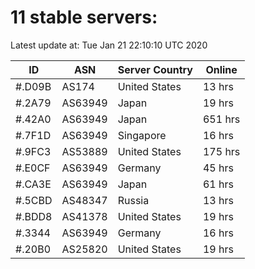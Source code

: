 # 11 stable servers:

Latest update at: Tue Jan 21 22:10:10 UTC 2020

| ID | ASN | Server Country | Online |
| -- | --- | -------------- | ------ |
| #.D09B | AS174 | United States | 13 hrs |
| #.2A79 | AS63949 | Japan | 19 hrs |
| #.42A0 | AS63949 | Japan | 651 hrs |
| #.7F1D | AS63949 | Singapore | 16 hrs |
| #.9FC3 | AS53889 | United States | 175 hrs |
| #.E0CF | AS63949 | Germany | 45 hrs |
| #.CA3E | AS63949 | Japan | 61 hrs |
| #.5CBD | AS48347 | Russia | 13 hrs |
| #.BDD8 | AS41378 | United States | 19 hrs |
| #.3344 | AS63949 | Germany | 16 hrs |
| #.20B0 | AS25820 | United States | 19 hrs |

